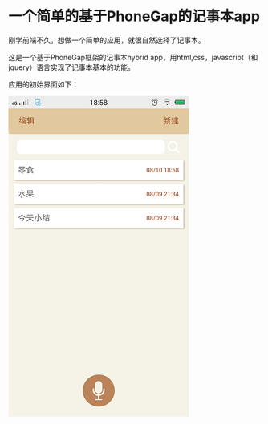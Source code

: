 # 一个简单的基于PhoneGap的记事本app

刚学前端不久，想做一个简单的应用，就很自然选择了记事本。

这是一个基于PhoneGap框架的记事本hybrid app，用html,css，javascript（和jquery）语言实现了记事本基本的功能。

应用的初始界面如下：

![index](https://github.com/hieeyh/Notepad/blob/master/index.png)






